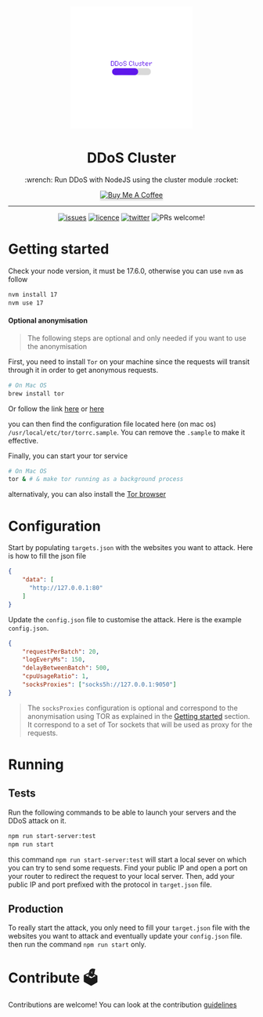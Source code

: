 <!--lint disable awesome-list-item-->
<div align="center">
  <p align="center">
    <img alt="DDoS Clsuter" src="./assets/DDoS_Cluster-logopng.png" height="250"/>
  </p>
  
  <h1>DDoS Cluster</h1>
  
  <p>
       :wrench: Run DDoS with NodeJS using the cluster module :rocket:
  </p>
  
  <a href="https://www.buymeacoffee.com/adriendeperetti" target="_blank"><img src="https://www.buymeacoffee.com/assets/img/custom_images/orange_img.png" alt="Buy Me A Coffee" style="height: 41px !important;width: 174px !important;box-shadow: 0px 3px 2px 0px rgba(190, 190, 190, 0.5) !important;-webkit-box-shadow: 0px 3px 2px 0px rgba(190, 190, 190, 0.5) !important;" ></a>
  
</div>

---

<div align="center">
  <a href="https://github.com/adrien2p/ddos_cluster/issues"><img src="https://img.shields.io/github/issues/adrien2p/ddos_cluster?style=flat-square" alt="issues" height="18"></a>
  <a href="https://github.com/adrien2p/ddos_cluster/blob/main/LICENSE"><img src="https://img.shields.io/github/license/adrien2p/ddos_cluster?style=flat-square" alt="licence" height="18"></a>
  <a href="https://twitter.com/intent/tweet?text=Check%20this%20out!%20Run%20a%20DDoS%20attack%20in%20a%20NodeJS%20cluster&url=https://github.com/adrien2p/ddos_cluster"><img src="https://badgen.net/badge/icon/twitter?icon=twitter&label=Share%20it%20on" alt="twitter" height="18"></a>
    <img src="https://img.shields.io/badge/PRs-welcome-brightgreen.svg?style=flat" alt="PRs welcome!" />
  </a>
</div>

# Getting started

Check your node version, it must be 17.6.0, otherwise you can use `nvm` as follow

```bash
nvm install 17
nvm use 17
```

#### Optional anonymisation

> The following steps are optional and only needed if you want to use the anonymisation

First, you need to install `Tor` on your machine since the requests will transit through
it in order to get anonymous requests.

```bash
# On Mac OS 
brew install tor
```

Or follow the link [here](https://tb-manual.torproject.org/installation/) or
[here](https://community.torproject.org/onion-services/setup/install/)

you can then find the configuration file located here (on mac os)
`/usr/local/etc/tor/torrc.sample`. You can remove the `.sample` to make it effective.

Finally, you can start your tor service

```bash
# On Mac OS
tor & # & make tor running as a background process
```

alternativaly, you can also install the [Tor browser](https://www.torproject.org/download/)

# Configuration

Start by populating `targets.json` with the websites you want to attack.
Here is how to fill the json file

````json
{
    "data": [
      "http://127.0.0.1:80"
    ]
}
````

Update the `config.json` file to customise the attack.
Here is the example `config.json`.

```json
{
    "requestPerBatch": 20,
	"logEveryMs": 150,
	"delayBetweenBatch": 500,
	"cpuUsageRatio": 1,
	"socksProxies": ["socks5h://127.0.0.1:9050"]
}
```

> The `socksProxies` configuration is optional and correspond to the anonymisation using TOR as explained
> in the [Getting started](#getting-started) section. It correspond to a set of Tor sockets
> that will be used as proxy for the requests.

# Running

## Tests

Run the following commands to be able to launch your servers and the DDoS attack on it.

```bash
npm run start-server:test
npm run start
```

this command `npm run start-server:test` will start a local sever on which you can try to
send some requests. Find your public IP and open a port on your router to redirect
the request to your local server. Then, add your public IP and port prefixed with
the protocol in `target.json` file.

## Production

To really start the attack, you only need to fill your `target.json` file with 
the websites you want to attack and eventually update your `config.json` file.
then run the command `npm run start` only.

# Contribute :ballot_box:

Contributions are welcome! You can look at the contribution [guidelines](./CONTRIBUTING.md)